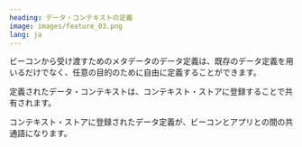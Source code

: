 ```yaml
---
heading: データ・コンテキストの定義
image: images/feature_03.png
lang: ja
---
```

 ビーコンから受け渡すためのメタデータのデータ定義は、既存のデータ定義を用いるだけでなく、任意の目的のために自由に定義することができます。

 定義されたデータ・コンテキストは、コンテキスト・ストアに登録することで共有されます。

 コンテキスト・ストアに登録されたデータ定義が、ビーコンとアプリとの間の共通語になります。
